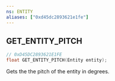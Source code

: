 ```yaml
---
ns: ENTITY
aliases: ["0xd45dc2893621e1fe"]
---
```

## GET_ENTITY_PITCH

```c
// 0xD45DC2893621E1FE
float GET_ENTITY_PITCH(Entity entity);
```

Gets the the pitch of the entity in degrees.


